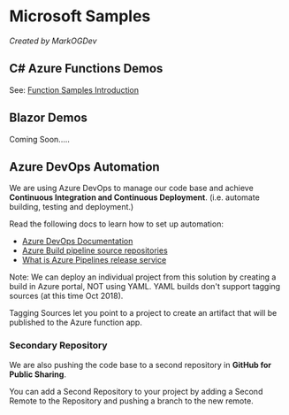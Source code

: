 # Microsoft Samples 

*Created by MarkOGDev*
 

 
## C# Azure Functions Demos

See: [Function Samples Introduction](Azure.Functions/readmeFunctionsIntro.md)
 
 
 ## Blazor Demos
 
 Coming Soon.....



 

## Azure DevOps Automation 

We are using Azure DevOps to manage our code base and achieve **Continuous Integration and Continuous Deployment**.
(i.e. automate building, testing and deployment.)

Read the following docs to learn how to set up automation:

* [Azure DevOps Documentation](https://docs.microsoft.com/en-us/azure/devops/)
* [Azure Build pipeline source repositories](https://docs.microsoft.com/en-us/azure/devops/pipelines/build/repository?view=vsts)
* [What is Azure Pipelines release service](https://docs.microsoft.com/en-us/azure/devops/pipelines/release/what-is-release-management?view=vsts)


Note: We can deploy an individual project from this solution by creating a build in Azure portal, NOT using YAML.
YAML builds don't support tagging sources (at this time Oct 2018).

Tagging Sources let you point to a project to create an artifact that will be published to the Azure function app.


### Secondary Repository

We are also pushing the code base to a second repository in **GitHub for Public Sharing**. 

You can add a Second Repository to your project by adding a Second Remote to the Repository and pushing a branch to the new remote.

 